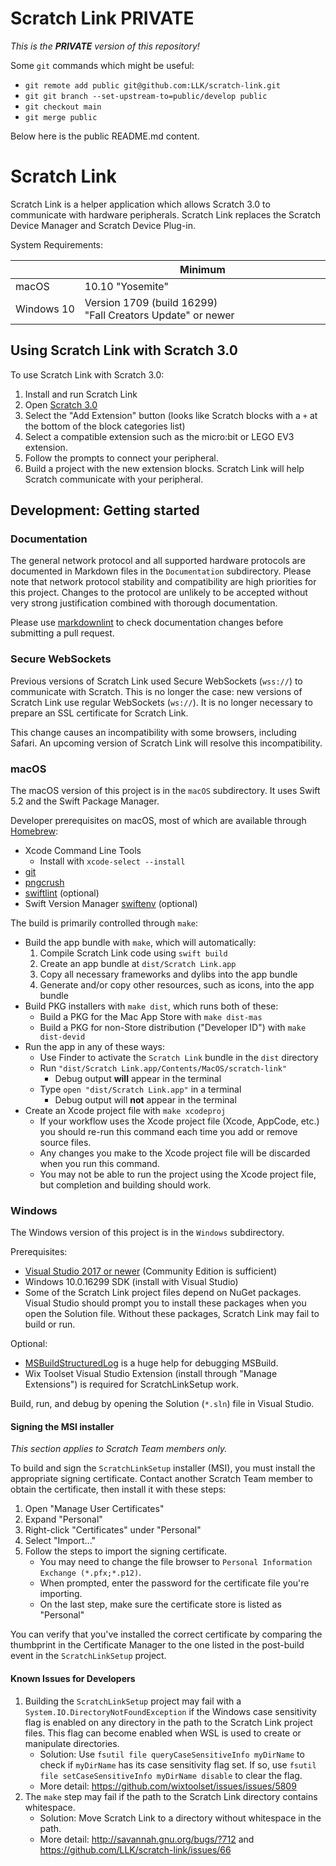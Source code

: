 # Scratch Link PRIVATE

_This is the **PRIVATE** version of this repository!_

Some `git` commands which might be useful:

* `git remote add public git@github.com:LLK/scratch-link.git`
* `git git branch --set-upstream-to=public/develop public`
* `git checkout main`
* `git merge public`

Below here is the public README.md content.

# Scratch Link

Scratch Link is a helper application which allows Scratch 3.0 to communicate with hardware peripherals. Scratch Link
replaces the Scratch Device Manager and Scratch Device Plug-in.

System Requirements:

| | Minimum
| --- | ---
| macOS | 10.10 "Yosemite"
| Windows&nbsp;10 | Version&nbsp;1709 (build&nbsp;16299) "Fall&nbsp;Creators&nbsp;Update" or newer

## Using Scratch Link with Scratch 3.0

To use Scratch Link with Scratch 3.0:

1. Install and run Scratch Link
2. Open [Scratch 3.0](https://scratch.mit.edu)
3. Select the "Add Extension" button (looks like Scratch blocks with a `+` at the bottom of the block categories list)
4. Select a compatible extension such as the micro:bit or LEGO EV3 extension.
5. Follow the prompts to connect your peripheral.
6. Build a project with the new extension blocks. Scratch Link will help Scratch communicate with your peripheral.

## Development: Getting started

### Documentation

The general network protocol and all supported hardware protocols are documented in Markdown files in the
`Documentation` subdirectory. Please note that network protocol stability and compatibility are high priorities for
this project. Changes to the protocol are unlikely to be accepted without very strong justification combined with
thorough documentation.

Please use [markdownlint](https://www.npmjs.com/package/markdownlint) to check documentation changes before submitting
a pull request.

### Secure WebSockets

Previous versions of Scratch Link used Secure WebSockets (`wss://`) to communicate with Scratch. This is no longer the
case: new versions of Scratch Link use regular WebSockets (`ws://`). It is no longer necessary to prepare an SSL
certificate for Scratch Link.

This change causes an incompatibility with some browsers, including Safari. An upcoming version of Scratch Link will
resolve this incompatibility.

### macOS

The macOS version of this project is in the `macOS` subdirectory. It uses Swift 5.2 and the Swift Package Manager.

Developer prerequisites on macOS, most of which are available through [Homebrew](https://brew.sh/):

* Xcode Command Line Tools
  * Install with `xcode-select --install`
* [git](https://git-scm.com/)
* [pngcrush](https://pmt.sourceforge.io/pngcrush/)
* [swiftlint](https://github.com/realm/SwiftLint) (optional)
* Swift Version Manager [swiftenv](https://swiftenv.fuller.li/) (optional)

The build is primarily controlled through `make`:

* Build the app bundle with `make`, which will automatically:
  1. Compile Scratch Link code using `swift build`
  2. Create an app bundle at `dist/Scratch Link.app`
  3. Copy all necessary frameworks and dylibs into the app bundle
  4. Generate and/or copy other resources, such as icons, into the app bundle
* Build PKG installers with `make dist`, which runs both of these:
  * Build a PKG for the Mac App Store with `make dist-mas`
  * Build a PKG for non-Store distribution ("Developer ID") with `make dist-devid`
* Run the app in any of these ways:
  * Use Finder to activate the `Scratch Link` bundle in the `dist` directory
  * Run `"dist/Scratch Link.app/Contents/MacOS/scratch-link"`
    * Debug output **will** appear in the terminal
  * Type `open "dist/Scratch Link.app"` in a terminal
    * Debug output will **not** appear in the terminal
* Create an Xcode project file with `make xcodeproj`
  * If your workflow uses the Xcode project file (Xcode, AppCode, etc.) you should re-run this command each time you
    add or remove source files.
  * Any changes you make to the Xcode project file will be discarded when you run this command.
  * You may not be able to run the project using the Xcode project file, but completion and building should work.

### Windows

The Windows version of this project is in the `Windows` subdirectory.

Prerequisites:

* [Visual Studio 2017 or newer](https://visualstudio.microsoft.com/vs/) (Community Edition is sufficient)
* Windows 10.0.16299 SDK (install with Visual Studio)
* Some of the Scratch Link project files depend on NuGet packages. Visual Studio should prompt you to install these
  packages when you open the Solution file. Without these packages, Scratch Link may fail to build or run.

Optional:

* [MSBuildStructuredLog](https://github.com/KirillOsenkov/MSBuildStructuredLog) is a huge help for debugging MSBuild.
* Wix Toolset Visual Studio Extension (install through "Manage Extensions") is required for ScratchLinkSetup work.

Build, run, and debug by opening the Solution (`*.sln`) file in Visual Studio.

#### Signing the MSI installer

*This section applies to Scratch Team members only.*

To build and sign the `ScratchLinkSetup` installer (MSI), you must install the appropriate signing certificate.
Contact another Scratch Team member to obtain the certificate, then install it with these steps:

1. Open "Manage User Certificates"
2. Expand "Personal"
3. Right-click "Certificates" under "Personal"
4. Select "Import..."
5. Follow the steps to import the signing certificate.
   * You may need to change the file browser to `Personal Information Exchange (*.pfx;*.p12)`.
   * When prompted, enter the password for the certificate file you're importing.
   * On the last step, make sure the certificate store is listed as "Personal"

You can verify that you've installed the correct certificate by comparing the thumbprint in the Certificate Manager to
the one listed in the post-build event in the `ScratchLinkSetup` project.

#### Known Issues for Developers

1. Building the `ScratchLinkSetup` project may fail with a `System.IO.DirectoryNotFoundException` if the Windows case
   sensitivity flag is enabled on any directory in the path to the Scratch Link project files. This flag can become
   enabled when WSL is used to create or manipulate directories.
   * Solution: Use `fsutil file queryCaseSensitiveInfo myDirName` to check if `myDirName` has its case sensitivity
     flag set. If so, use `fsutil file setCaseSensitiveInfo myDirName disable` to clear the flag.
   * More detail: <https://github.com/wixtoolset/issues/issues/5809>
2. The `make` step may fail if the path to the Scratch Link directory contains whitespace.
   * Solution: Move Scratch Link to a directory without whitespace in the path.
   * More detail: <http://savannah.gnu.org/bugs/?712> and <https://github.com/LLK/scratch-link/issues/66>
